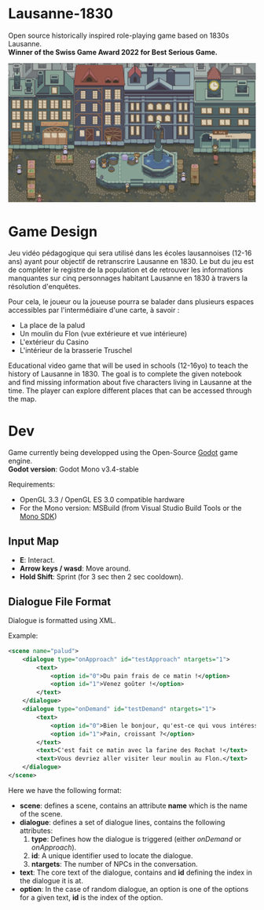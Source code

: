 # Lausanne-1830
Open source historically inspired role-playing game based on 1830s Lausanne.   
__Winner of the Swiss Game Award 2022 for Best Serious Game.__  

![Lausanne1830 Prototype Screenshot](Lausanne-1830.png)

# Game Design

Jeu vidéo pédagogique qui sera utilisé dans les écoles lausannoises (12-16 ans) ayant pour objectif de retranscrire Lausanne en 1830. Le but du jeu est de compléter le registre de la population et de retrouver les informations manquantes sur cinq personnages habitant Lausanne en 1830 à travers la résolution d'enquêtes.

Pour cela, le joueur ou la joueuse pourra se balader dans plusieurs espaces accessibles par l'intermédiaire d'une carte, à savoir : 
- La place de la palud
- Un moulin du Flon (vue extérieure et vue intérieure)
- L'extérieur du Casino
- L'intérieur de la brasserie Truschel

Educational video game that will be used in schools (12-16yo) to teach the history of Lausanne in 1830. The goal is to complete the given notebook and find missing information about five characters living in Lausanne at the time.
The player can explore different places that can be accessed through the map.

# Dev  

Game currently being developped using the Open-Source [Godot](https://godotengine.org/download) game engine.  
__Godot version__: Godot Mono v3.4-stable  

Requirements:
- OpenGL 3.3 / OpenGL ES 3.0 compatible hardware
- For the Mono version: MSBuild
(from Visual Studio Build Tools or the [Mono SDK](https://www.mono-project.com/download/stable/))

## Input Map  

- __E__: Interact.   
- __Arrow keys / wasd__: Move around.  
- __Hold Shift__: Sprint (for 3 sec then 2 sec cooldown).  
  
## Dialogue File Format  

Dialogue is formatted using XML.  

Example:  

```xml
<scene name="palud">
    <dialogue type="onApproach" id="testApproach" ntargets="1">
        <text>
            <option id="0">Du pain frais de ce matin !</option>
            <option id="1">Venez goûter !</option>
        </text>
    </dialogue>
    <dialogue type="onDemand" id="testDemand" ntargets="1">
        <text>
            <option id="0">Bien le bonjour, qu'est-ce qui vous intéresse ?</option>
            <option id="1">Pain, croissant ?</option>
        </text>
        <text>C'est fait ce matin avec la farine des Rochat !</text>
        <text>Vous devriez aller visiter leur moulin au Flon.</text>
    </dialogue>
</scene>
```  

Here we have the following format:  

- __scene__: defines a scene, contains an attribute __name__ which is the name of the scene.  
- __dialogue__: defines a set of dialogue lines, contains the following attributes:  
    1. __type__: Defines how the dialogue is triggered (either _onDemand_ or _onApproach_).  
    2. __id__: A unique identifier used to locate the dialogue.  
    3. __ntargets__: The number of NPCs in the conversation.   
- __text__: The core text of the dialogue, contains and __id__ defining the index in the dialogue it is at.  
- __option__: In the case of random dialogue, an option is one of the options for a given text, __id__ is the index of the option.  
  


